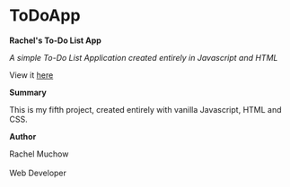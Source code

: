 # ToDoApp
**Rachel's To-Do List App**

_A simple To-Do List Application created entirely in Javascript and HTML_

View it [here](https://github.com/rmuchow95/ToDoApp.git)

**Summary**

This is my fifth project, created entirely with vanilla Javascript, HTML and CSS.

**Author**

Rachel Muchow
<br><br>
Web Developer
